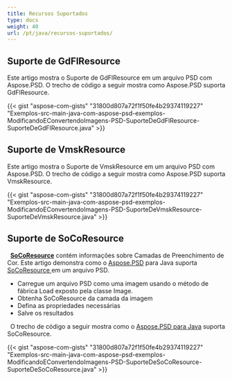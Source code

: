 ```yaml
---
title: Recursos Suportados
type: docs
weight: 40
url: /pt/java/recursos-suportados/
---
```



## **Suporte de GdFlResource**
Este artigo mostra o Suporte de GdFlResource em um arquivo PSD com Aspose.PSD. O trecho de código a seguir mostra como Aspose.PSD suporta GdFlResource.

{{< gist "aspose-com-gists" "31800d807a72f1f50fe4b29374119227" "Exemplos-src-main-java-com-aspose-psd-exemplos-ModificandoEConvertendoImagens-PSD-SuporteDeGdFlResource-SuporteDeGdFlResource.java" >}}
## **Suporte de VmskResource**
Este artigo mostra o Suporte de VmskResource em um arquivo PSD com Aspose.PSD. O trecho de código a seguir mostra como Aspose.PSD suporta VmskResource.




{{< gist "aspose-com-gists" "31800d807a72f1f50fe4b29374119227" "Exemplos-src-main-java-com-aspose-psd-exemplos-ModificandoEConvertendoImagens-PSD-SuporteDeVmskResource-SuporteDeVmskResource.java" >}}


## **Suporte de SoCoResource**


` `[**SoCoResource**](https://reference.aspose.com/java/psd/com.aspose.psd.fileformats.psd.layers.layerresources/SoCoResource) contém informações sobre Camadas de Preenchimento de Cor. Este artigo demonstra como o [Aspose.PSD](https://products.aspose.com/psd) para Java suporta [SoCoResource ](https://reference.aspose.com/java/psd/com.aspose.psd.fileformats.psd.layers.layerresources/SoCoResource)em um arquivo PSD. 



- Carregue um arquivo PSD como uma imagem usando o método de fábrica Load exposto pela classe Image.
- Obtenha SoCoResource da camada da imagem
- Defina as propriedades necessárias
- Salve os resultados



` `O trecho de código a seguir mostra como o [Aspose.PSD para Java](https://products.aspose.com/psd/java) suporta SoCoResource. 



{{< gist "aspose-com-gists" "31800d807a72f1f50fe4b29374119227" "Exemplos-src-main-java-com-aspose-psd-exemplos-ModificandoEConvertendoImagens-PSD-SuporteDeSoCoResource-SuporteDeSoCoResource.java" >}}











